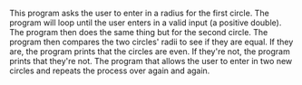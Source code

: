 This program asks the user to enter in a radius for the first circle. The program will loop until the user enters in a valid input (a positive double). The program 
then does the same thing but for the second circle. The program then compares the two circles' radii to see if they are equal. If they are, the program
prints that the circles are even. If they're not, the program prints that they're not. The program that allows the user to enter in two new circles and 
repeats the process over again and again.
